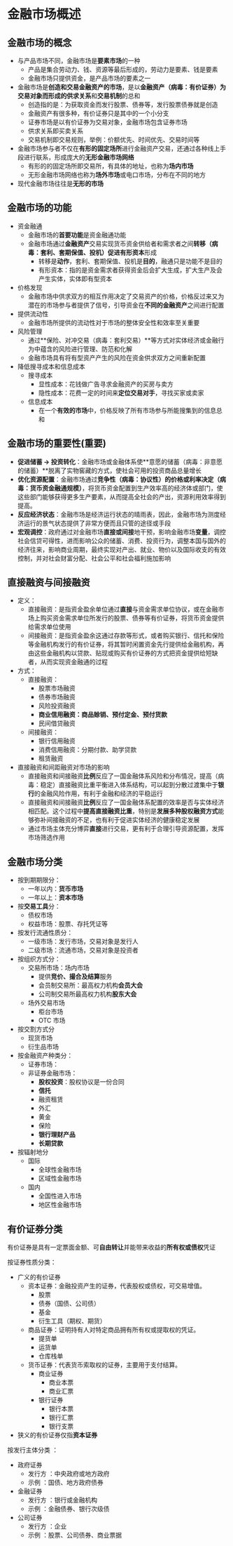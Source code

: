# 金融市场概述

## 金融市场的概念

- 与产品市场不同，金融市场是**要素市场**的一种
  - 产品是集合劳动力、钱、资源等最后形成的，劳动力是要素、钱是要素
  - 金融市场只提供资金，是产品市场的要素之一
- 金融市场是**创造和交易金融资产的市场**，是以**金融资产（病毒：有价证券）**为交易对象而形成的**供求关系**和**交易机制**的总和
  - 创造指的是：为获取资金而发行股票、债券等，发行股票债券就是创造
  - 金融资产有很多种，有价证券只是其中的一个小分支
  - 证券市场是以有价证券为交易对象，金融市场包含证券市场
  - 供求关系即买卖关系
  - 交易机制即交易规则，举例：价额优先、时间优先、交易时间等
- 金融市场参与者不仅在**有形的固定场所**进行金融资产交易，还通过各种线上手段进行联系，形成庞大的**无形金融市场网络**
  - 有形的的固定场所即交易所，有具体的地址，也称为**场内市场**
  - 无形金融市场网络也称为**场外市场**或电口市场，分布在不同的地方
- 现代金融市场往往是**无形的市场**

## 金融市场的功能

- 资金融通
  - 金融市场的**首要功能**是资金融通功能
  - 金融市场通过**金融资产**交易实现货币资金供给者和需求者之间**转移（病毒：套利、套期保值、投机）**促进**有形资本**形成
    - 转移是**动作**，套利、套期保值、投机是**目的**，融通只是功能不是目的
    - 有形资本：指的是资金需求者获得资金后会扩大生成，扩大生产及会产生实体，实体即有型资本
- 价格发现
  - 金融市场中供求双方的相互作用决定了交易资产的价格，价格反过来又为潜在的市场参与者提供了信号，引导资金在**不同的金融资产**之间进行配置
- 提供流动性
  - 金融市场所提供的流动性对于市场的整体安全性和效率至关重要
- 风险管理
  - 通过**保险、对冲交易（病毒：套利交易）**等方式对实体经济或金融行为中蕴含的风险进行管理、防范和化解
  - 金融市场具有将有型资产产生的风险在资金供求双方之间重新配置
- 降低搜寻成本和信息成本
  - 搜寻成本
    - 显性成本：花钱做广告寻求金融资产的买房与卖方
    - 隐性成本：花费一定的时间来**定位交易对手**，寻找买家或卖家
  - 信息成本
    - 在一个**有效的市场**中，价格反映了所有市场参与所能搜集到的信息总和

## 金融市场的重要性(重要)

- **促进储蓄 -> 投资转化**：金融市场或金融体系使**意愿的储蓄（病毒：非意愿的储蓄）**脱离了实物窖藏的方式，使社会可用的投资商品总量增长
- **优化资源配置**：金融市场通过**竞争性（病毒：协议性）**的**价格或利率决定（病毒：货币资金融通规模）**，将货币资金配置到生产效率高的经济体或部门，使这些部门能够获得更多生产要素，从而提高全社会的产出，资源利用效率得到提高。
- **反应经济状态**：金融市场是经济运行状态的晴雨表，因此，金融市场为测度经济运行的景气状态提供了非常方便而且只管的途径或手段
- **宏观调控**：政府通过对金融市场**直接或间接**地干预，影响金融市场**变量**，调控社会信贷可得性，进而影响公众的储蓄、消费、投资行为，调整本国与国外的经济往来，影响商业周期，最终实现对产出、就业、物价以及国际收支的有效控制，并对社会财富分配、社会公平和社会福利施加影响

## 直接融资与间接融资

- 定义：
  - 直接融资：是指资金盈余单位通过**直接**与资金需求单位协议，或在金融市场上购买资金需求单位所发行的股票、债券等有价证券，将货币资金提供给需求单位使用
  - 间接融资：是指资金盈余这通过存款等形式，或者购买银行、信托和保险等金融机构发行的有价证券，将其暂时闲置资金先行提供给金融机构，再由这些金融机构以贷款、贴现或购买有价证券的方式把资金提供给短缺者，从而实现资金融通的过程
- 方式：
  - 直接融资：
    - 股票市场融资
    - 债券市场融资
    - 风险投资融资
    - **商业信用融资：商品赊销、预付定金、预付货款**
    - 民间借贷融资
  - 间接融资：
    - 银行信用融资
    - 消费信用融资：分期付款、助学贷款
    - 租赁融资
- 直接融资和间距融资对市场的影响
  - 直接融资和间接融资**比例**反应了一国金融体系风险和分布情况，提高（病毒：稳定）直接融资比重平衡进入体系结构，可以起到分散过渡集中于**银行**的金融风险作用，有利于金融和经济的平稳运行
  - 直接融资和间接融资**比例**反应了一国金融体系配置的效率是否与实体经济相匹配。这个过程中**提高直接融资比重**，特别是**发展多种股权融资方式**能够弥补间接融资的不足，也有利于促进实体经济的健康稳定发展
  - 通过市场主体充分博弈**直接**进行交易，更有利于合理引导资源配置，发挥市场筛选作用

## **金融市场分类**

- 按到期期限分：
  - 一年以内：**货币市场**
  - 一年以上：**资本市场**
- 按**交易工具**分：
  - 债权市场
  - 权益市场：股票、存托凭证等
- 按发行流通性质分：
  - 一级市场：发行市场，交易对象是发行人
  - 二级市场：流通市场，交易对象是投资者
- 按组织方式分：
  - 交易所市场：场内市场
    - 提供**竞价、撮合及结算**服务
    - 会员制交易所：最高权力机构**会员大会**
    - 公司制交易所最高权力机构**股东大会**
  - 场外交易市场
    - 柜台市场
    - OTC 市场
- 按交割方式分
  - 现货市场
  - 衍生品市场
- 按金融资产种类分：
  - 证券市场：
  - 非证券金融市场：
    - **股权投资**：股权协议是一份合同
    - **信托**
    - 融资租赁
    - 外汇
    - 黄金
    - 保险
    - **银行理财产品**
    - **长期贷款**
- 按辐射地分
  - 国际
    - 全球性金融市场
    - 区域性金融市场
  - 国内
    - 全国性进入市场
    - 地区性金融市场

## 有价证券分类

有价证券是具有一定票面金额、可**自由转让**并能带来收益的**所有权或债权**凭证

按证券性质分类：

- 广义的有价证券
  - 资本证券：金融投资产生的证券，代表股权或债权，可交易增值。
    - 股票
    - 债券（国债、公司债）
    - 基金
    - 衍生工具（期权、期货）
  - 商品证券：证明持有人对特定商品拥有所有权或提取权的凭证。
    - 提货单
    - 运货单
    - 仓库栈单
  - 货币证券：代表货币索取权的证券，主要用于支付结算。
    - 商业证券
      - 商业本票
      - 商业汇票
    - 银行证券
      - 银行本票
      - 银行汇票
      - 银行支票
- 狭义的有价证券仅指**资本证券**

按发行主体分类 ​：

- 政府证券 ​
  - 发行方 ​​：中央政府或地方政府
  - 示例 ​​：国债、地方政府债券
- 金融证券 ​
  - 发行方 ​​：银行或金融机构
  - 示例 ​​：金融债券、银行次级债
- 公司证券 ​
  - 发行方 ​​：企业
  - 示例 ​​：股票、公司债券、商业票据

